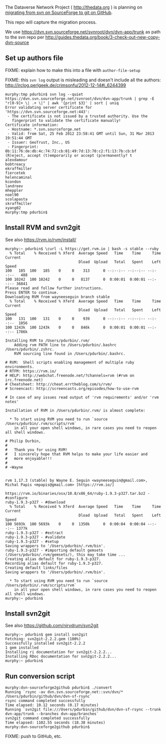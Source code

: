 The Dataverse Network Project ( http://thedata.org ) is planning on [migrating from svn on SourceForge to git on GitHub](https://redmine.hmdc.harvard.edu/issues/1188).

This repo will capture the migration process.

We use https://dvn.svn.sourceforge.net/svnroot/dvn/dvn-app/trunk as path to the svn repo per http://guides.thedata.org/book/3-check-out-new-copy-dvn-source 

## Set up authors file

FIXME: explain how to make this into a file with `author-file-setup`

FIXME: this `svn log` output is misleading and doesn't include all the authors: http://irclog.perlgeek.de/crimsonfu/2012-12-14#i_6244399

    murphy:tmp pdurbin$ svn log --quiet https://dvn.svn.sourceforge.net/svnroot/dvn/dvn-app/trunk | grep -E "r[0-9]+ \| .+ \|" | awk '{print $3}' | sort | uniq
    Error validating server certificate for 'https://dvn.svn.sourceforge.net:443':
     - The certificate is not issued by a trusted authority. Use the
       fingerprint to validate the certificate manually!
    Certificate information:
     - Hostname: *.svn.sourceforge.net
     - Valid: from Sat, 25 Feb 2012 23:58:41 GMT until Sun, 31 Mar 2013 19:51:44 GMT
     - Issuer: GeoTrust, Inc., US
     - Fingerprint: 0b:11:76:de:db:4c:74:72:cb:01:49:7d:13:70:c2:f1:13:7b:cb:bf
    (R)eject, accept (t)emporarily or accept (p)ermanently? t
    alexdamour
    bobtreacy
    ekraffmiller
    fiercetek
    helencaminal
    kcondon
    landreev
    mheppler
    noel90
    scolapasta
    skraffmiller
    xyang02
    murphy:tmp pdurbin$ 

## Install RVM and svn2git

See also https://rvm.io/rvm/install/

    murphy:~ pdurbin$ \curl -L https://get.rvm.io | bash -s stable --ruby
      % Total    % Received % Xferd  Average Speed   Time    Time     Time  Current
                                     Dload  Upload   Total   Spent    Left  Speed
    100   185  100   185    0     0    313      0 --:--:-- --:--:-- --:--:--   488
    100 10242  100 10242    0     0   8137      0  0:00:01  0:00:01 --:--:-- 36841
    Please read and follow further instructions.
    Press ENTER to continue.
    Downloading RVM from wayneeseguin branch stable
      % Total    % Received % Xferd  Average Speed   Time    Time     Time  Current
                                     Dload  Upload   Total   Spent    Left  Speed
    100   131  100   131    0     0    939      0 --:--:-- --:--:-- --:--:--  1056
    100 1243k  100 1243k    0     0   846k      0  0:00:01  0:00:01 --:--:-- 1786k

    Installing RVM to /Users/pdurbin/.rvm/
        Adding rvm PATH line to /Users/pdurbin/.bashrc /Users/pdurbin/.zshrc.
        RVM sourcing line found in /Users/pdurbin/.bashrc.

    # RVM:  Shell scripts enabling management of multiple ruby environments.
    # RTFM: https://rvm.io/
    # HELP: http://webchat.freenode.net/?channels=rvm (#rvm on irc.freenode.net)
    # Cheatsheet: http://cheat.errtheblog.com/s/rvm/
    # Screencast: http://screencasts.org/episodes/how-to-use-rvm

    # In case of any issues read output of 'rvm requirements' and/or 'rvm notes'

    Installation of RVM in /Users/pdurbin/.rvm/ is almost complete:

      * To start using RVM you need to run `source /Users/pdurbin/.rvm/scripts/rvm`
        in all your open shell windows, in rare cases you need to reopen all shell windows.

    # Philip Durbin,
    #
    #   Thank you for using RVM!
    #   I sincerely hope that RVM helps to make your life easier and
    #   more enjoyable!!!
    #
    # ~Wayne


    rvm 1.17.3 (stable) by Wayne E. Seguin <wayneeseguin@gmail.com>, Michal Papis <mpapis@gmail.com> [https://rvm.io/]

    https://rvm.io/binaries/osx/10.8/x86_64/ruby-1.9.3-p327.tar.bz2 - #configure
    ruby-1.9.3-p327 - #download
      % Total    % Received % Xferd  Average Speed   Time    Time     Time  Current
                                     Dload  Upload   Total   Spent    Left  Speed
    100 5693k  100 5693k    0     0  1350k      0  0:00:04  0:00:04 --:--:-- 1377k
    ruby-1.9.3-p327 - #extract
    ruby-1.9.3-p327 - #validate
    ruby-1.9.3-p327 - #setup
    Saving wrappers to '/Users/pdurbin/.rvm/bin'.
    ruby-1.9.3-p327 - #importing default gemsets (/Users/pdurbin/.rvm/gemsets/), this may take time ...
    Creating alias default for ruby-1.9.3-p327.
    Recording alias default for ruby-1.9.3-p327.
    Creating default links/files
    Saving wrappers to '/Users/pdurbin/.rvm/bin'.

      * To start using RVM you need to run `source /Users/pdurbin/.rvm/scripts/rvm`
        in all your open shell windows, in rare cases you need to reopen all shell windows.
    murphy:~ pdurbin$ 

## Install svn2git

See also https://github.com/nirvdrum/svn2git

    murphy:~ pdurbin$ gem install svn2git
    Fetching: svn2git-2.2.2.gem (100%)
    Successfully installed svn2git-2.2.2
    1 gem installed
    Installing ri documentation for svn2git-2.2.2...
    Installing RDoc documentation for svn2git-2.2.2...
    murphy:~ pdurbin$ 

## Run conversion script

    murphy:dvn-sourceforge2github pdurbin$ ./convert 
    Running `rsync -av dvn.svn.sourceforge.net::svn/dvn/* /Users/pdurbin/github/dvn/dvn-sf-rsync`
    rsync command completed successfully
    Time elapsed: 10.12 seconds (0.17 minutes)
    Running `svn2git file:///Users/pdurbin/github/dvn/dvn-sf-rsync --trunk dvn-app/trunk --branches dvn-app/branches`
    svn2git command completed successfully
    Time elapsed: 1102.55 seconds (18.38 minutes)
    murphy:dvn-sourceforge2github pdurbin$ 

FIXME: push to GitHub, etc.
